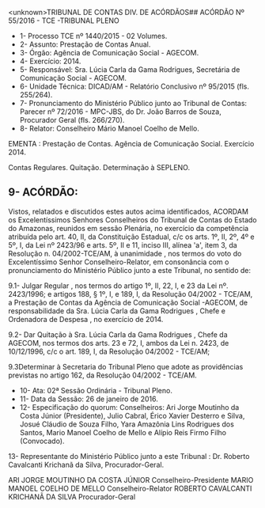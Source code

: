 &lt;unknown&gt;TRIBUNAL DE CONTAS DIV. DE ACÓRDÃOS## ACÓRDÃO Nº 55/2016 - TCE -TRIBUNAL PLENO

- 1- Processo TCE nº 1440/2015 - 02 Volumes.
- 2- Assunto: Prestação de Contas Anual.
- 3- Órgão: Agência de Comunicação Social - AGECOM.
- 4- Exercício: 2014.
- 5-  Responsável: Sra.  Lúcia  Carla  da  Gama  Rodrigues,  Secretária  de  Comunicação Social - AGECOM.
- 6- Unidade Técnica: DICAD/AM - Relatório Conclusivo nº 95/2015 (fls. 255/264).
- 7-  Pronunciamento  do Ministério Público  junto  ao Tribunal  de Contas: Parecer  nº 72/2016 - MPC-JBS, do Dr. João Barros de Souza, Procurador Geral (fls. 266/270).
- 8- Relator: Conselheiro Mário Manoel Coelho de Mello.

EMENTA : Prestação de Contas. Agência de Comunicação Social. Exercício 2014.

Contas Regulares. Quitação. Determinação à SEPLENO.

## 9- ACÓRDÃO:

Vistos, relatados e discutidos estes autos acima identificados, ACORDAM os Excelentíssimos Senhores Conselheiros do Tribunal de Contas do Estado do Amazonas, reunidos em sessão Plenária, no exercício da competência atribuída pelo art. 40, II, da Constituição Estadual, c/c os arts. 1º, II, 2º, 4º e 5º, I, da Lei nº 2423/96 e arts.  5º,  II  e  11,  inciso  III,  alínea  'a',  item  3,  da  Resolução  n.  04/2002-TCE/AM, à unanimidade ,  nos  termos  do  voto  do  Excelentíssimo  Senhor  Conselheiro-Relator, em consonância com  o  pronunciamento  do  Ministério  Público  junto  a  este  Tribunal,  no sentido de:

9.1- Julgar Regular ,  nos  termos do artigo 1º, II,  22,  I, e 23  da Lei nº. 2423/1996;  e  artigos  188,  §  1º,  I,  e  189,  I,  da  Resolução  04/2002  -  TCE/AM,  a Prestação de Contas da Agência de Comunicação Social -AGECOM,  de responsabilidade da Sra. Lúcia Carla da Gama Rodrigues , Chefe e Ordenadora de Despesa , no exercício de 2014.

9.2- Dar Quitação à Sra. Lúcia Carla da Gama Rodrigues , Chefe da AGECOM, nos termos dos arts. 23 e 72, I, ambos da Lei n. 2423, de 10/12/1996, c/c o art. 189, I, da Resolução 04/2002 - TCE/AM;

9.3Determinar à Secretaria do Tribunal Pleno que adote as providências previstas no artigo 162, da Resolução 04/2002 - TCE/AM.

- 10- Ata: 02ª Sessão Ordinária - Tribunal Pleno.
- 11- Data da Sessão: 26 de janeiro de 2016.
- 12-  Especificação  do  quorum: Conselheiros:  Ari  Jorge  Moutinho  da  Costa  Júnior (Presidente), Julio Cabral, Érico Xavier Desterro e Silva, Josué Cláudio de Souza Filho, Yara Amazônia Lins Rodrigues dos Santos, Mario Manoel Coelho de Mello e Alípio Reis Firmo Filho (Convocado).

13- Representante do Ministério Público junto a este Tribunal : Dr. Roberto Cavalcanti Krichanã da Silva, Procurador-Geral.

ARI JORGE MOUTINHO DA COSTA JÚNIOR Conselheiro-Presidente MARIO MANOEL COELHO DE MELLO Conselheiro-Relator ROBERTO CAVALCANTI KRICHANÃ DA SILVA Procurador-Geral